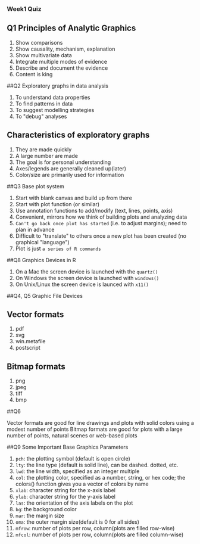 ### Week1 Quiz
## Q1 Principles of Analytic Graphics

1.  Show comparisons
2.  Show causality, mechanism, explanation
3.  Show multivariate data
4.  Integrate multiple modes of evidence
5.  Describe and document the evidence 
6.  Content is king

##Q2 Exploratory graphs in data analysis

1.  To understand data properties 
2.  To find patterns in data
3.  To suggest modelling strategies
4.  To "debug" analyses

## Characteristics of exploratory graphs

1.  They are made quickly
2.  A large number are made
3.  The goal is for personal understanding
4.  Axes/legends are generally cleaned up(later)
5.  Color/size are primarily used for information

##Q3 Base plot system

1.  Start with blank canvas and build up from there
2.  Start with plot function (or similar)
3.  Use annotation functions to add/modify (text, lines, points, axis)
4.  Convenient, mirrors how we think of building plots and analyzing data
5.  `Can't go back once plot has started`  (i.e. to adjust margins); need to plan in advance
6.  Difficult to "translate" to others once a new plot has been created (no graphical "language")
7.  Plot is just `a series of R commands`

##Q8 Graphics Devices in R

1.  On a Mac the screen device is launched with the `quartz()`
2.  On Windows the screen device is launched with `windows()`
3.  On Unix/Linux the screen device is launced with `x11()`

##Q4, Q5 Graphic File Devices

## Vector formats

1. pdf
2. svg
3. win.metafile
4. postscript

## Bitmap formats

1. png
2. jpeg
3. tiff
4. bmp

##Q6

Vector formats are good for line drawings and plots with solid colors using a modest number of points
Bitmap formats are good for plots with a large number of points, natural scenes or web-based plots

##Q9 Some Important Base Graphics Parameters

1.  `pch`: the plotting symbol (default is open circle)
2.  `lty`: the line type (default is solid line), can be dashed. dotted, etc.
3.  `lwd`: the line width, specified as an integer multiple
4.  `col`: the plotting color, specified as a number, string, or hex code; the colors() function gives you a vector of colors by name
5.  `xlab`: character string for the x-axis label
6.  `ylab`: character string for the y-axis label
7.  `las`: the orientation of the axis labels on the plot
8.  `bg`: the background color
9.  `mar`: the margin size
10.  `oma`: the outer margin size(default is 0 for all sides)
11.  `mfrow`: number of plots per row, column(plots are filled row-wise)
12.  `mfcol`: number of plots per row, column(plots are filled column-wise)


